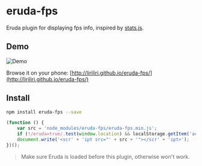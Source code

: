 # eruda-fps

Eruda plugin for displaying fps info, inspired by
[stats.js](https://github.com/mrdoob/stats.js/).

## Demo

![Demo](http://7xn2zy.com1.z0.glb.clouddn.com/eruda_fps_qrcode.png)

Browse it on your phone: [http://liriliri.github.io/eruda-fps/](http://liriliri.github.io/eruda-fps/)

## Install

```bash
npm install eruda-fps --save
```

```javascript
(function () {
    var src = 'node_modules/eruda-fps/eruda-fps.min.js';
    if (!/eruda=true/.test(window.location) && localStorage.getItem('active-eruda') != 'true') return;
    document.write('<scr' + 'ipt src="' + src + '"></scr' + 'ipt>');
})();
```

> Make sure Eruda is loaded before this plugin, otherwise won't work.
